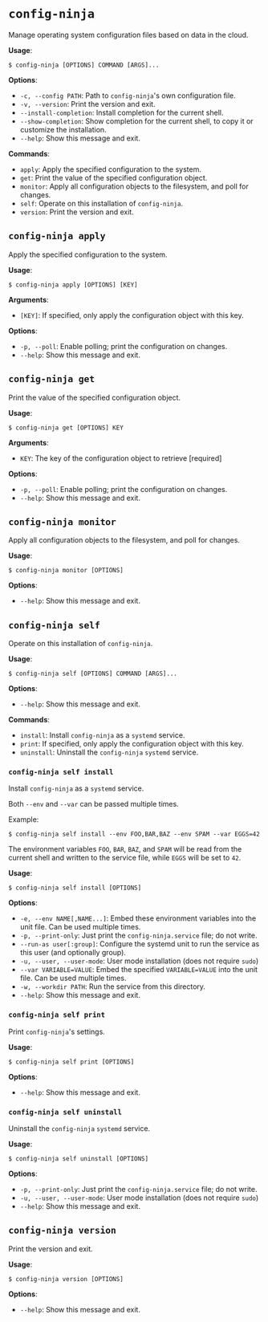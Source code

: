# `config-ninja`

Manage operating system configuration files based on data in the cloud.

**Usage**:

```console
$ config-ninja [OPTIONS] COMMAND [ARGS]...
```

**Options**:

- `-c, --config PATH`: Path to `config-ninja`'s own configuration file.
- `-v, --version`: Print the version and exit.
- `--install-completion`: Install completion for the current shell.
- `--show-completion`: Show completion for the current shell, to copy it or customize the installation.
- `--help`: Show this message and exit.

**Commands**:

- `apply`: Apply the specified configuration to the system.
- `get`: Print the value of the specified configuration object.
- `monitor`: Apply all configuration objects to the filesystem, and poll for changes.
- `self`: Operate on this installation of `config-ninja`.
- `version`: Print the version and exit.

## `config-ninja apply`

Apply the specified configuration to the system.

**Usage**:

```console
$ config-ninja apply [OPTIONS] [KEY]
```

**Arguments**:

- `[KEY]`: If specified, only apply the configuration object with this key.

**Options**:

- `-p, --poll`: Enable polling; print the configuration on changes.
- `--help`: Show this message and exit.

## `config-ninja get`

Print the value of the specified configuration object.

**Usage**:

```console
$ config-ninja get [OPTIONS] KEY
```

**Arguments**:

- `KEY`: The key of the configuration object to retrieve \[required\]

**Options**:

- `-p, --poll`: Enable polling; print the configuration on changes.
- `--help`: Show this message and exit.

## `config-ninja monitor`

Apply all configuration objects to the filesystem, and poll for changes.

**Usage**:

```console
$ config-ninja monitor [OPTIONS]
```

**Options**:

- `--help`: Show this message and exit.

## `config-ninja self`

Operate on this installation of `config-ninja`.

**Usage**:

```console
$ config-ninja self [OPTIONS] COMMAND [ARGS]...
```

**Options**:

- `--help`: Show this message and exit.

**Commands**:

- `install`: Install `config-ninja` as a `systemd` service.
- `print`: If specified, only apply the configuration object with this key.
- `uninstall`: Uninstall the `config-ninja` `systemd` service.

### `config-ninja self install`

Install `config-ninja` as a `systemd` service.

Both `--env` and `--var` can be passed multiple times.

Example:

```console
$ config-ninja self install --env FOO,BAR,BAZ --env SPAM --var EGGS=42
```

The environment variables `FOO`, `BAR`, `BAZ`, and `SPAM` will be read from the current shell and written to the service file, while `EGGS` will be set to `42`.

**Usage**:

```console
$ config-ninja self install [OPTIONS]
```

**Options**:

- `-e, --env NAME[,NAME...]`: Embed these environment variables into the unit file. Can be used multiple times.
- `-p, --print-only`: Just print the `config-ninja.service` file; do not write.
- `--run-as user[:group]`: Configure the systemd unit to run the service as this user (and optionally group).
- `-u, --user, --user-mode`: User mode installation (does not require `sudo`)
- `--var VARIABLE=VALUE`: Embed the specified `VARIABLE=VALUE` into the unit file. Can be used multiple times.
- `-w, --workdir PATH`: Run the service from this directory.
- `--help`: Show this message and exit.

### `config-ninja self print`

Print `config-ninja`'s settings.

**Usage**:

```console
$ config-ninja self print [OPTIONS]
```

**Options**:

- `--help`: Show this message and exit.

### `config-ninja self uninstall`

Uninstall the `config-ninja` `systemd` service.

**Usage**:

```console
$ config-ninja self uninstall [OPTIONS]
```

**Options**:

- `-p, --print-only`: Just print the `config-ninja.service` file; do not write.
- `-u, --user, --user-mode`: User mode installation (does not require `sudo`)
- `--help`: Show this message and exit.

## `config-ninja version`

Print the version and exit.

**Usage**:

```console
$ config-ninja version [OPTIONS]
```

**Options**:

- `--help`: Show this message and exit.
